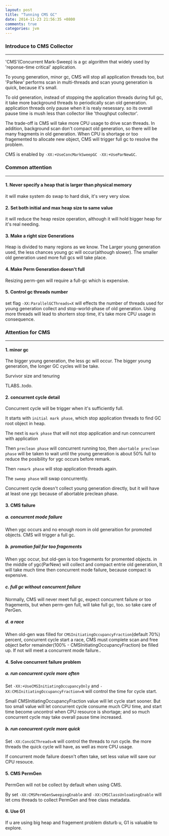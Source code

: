```yaml
---
layout: post
title: "Tunning CMS GC"
date: 2014-11-23 21:56:35 +0800
comments: true
categories: jvm
---
```

### Introduce to CMS Collector
---
'CMS'(Concurrent Mark-Sweep) is a gc algorithm that widely used by 'reponse-time critical' application.

To young generation, minor gc, CMS will stop all application threads too, but 'ParNew' performs scan in multi-threads and scan young generation is quick, because it's small.

To old generation, instead of stopping the application threads during full gc, it take more background threads to periodically scan old generation. application threads only pause when it is realy nesessary. so its overall pause time is mush less than collector like 'thoughput collector'.

The trade-off is CMS will take more CPU usage to drive scan threads. In addition, background scan don't compact old generation, so there will be many fragments in old generation. When CPU is shortage or too fragemented to allocate new object, CMS will trigger full gc to resolve the problem.

CMS is enabled by `-XX:+UseConcMarkSweepGC -XX:+UseParNewGC`.

### Common attention
---

#### 1. Never specify a heap that is larger than physical memory

it will make system do swap to hard disk, it's very very slow.

#### 2. Set both initial and max heap size to same value

it will reduce the heap resize operation, although it will hold bigger heap for it's real needing.

#### 3. Make a right size Generations

Heap is divided to many regions as we know. The Larger young generation used, the less chances young gc will occur(although slower). The smaller old generation used more full gcs will take place.

#### 4. Make Perm Generation doesn't full

Resizing perm-gen will require a full-gc which is expensive.

#### 5. Control gc threads number

set flag `-XX:ParallelGCThreads=X` will effects the number of threads used for young generation collect and stop-world-phase of old generation. Using more threads will lead to shortern stop time, it's take more CPU usage in consequence.

### Attention for CMS
----

#### 1. minor gc

The bigger young generation, the less gc will occur. The bigger young generation, the longer GC cycles will be take.

Survivor size and tenuring

TLABS..todo.

#### 2. concurrent cycle detail

Concurrent cycle will be trigger when it's sufficiently full.

It starts with `initial mark phase`, which stop application threads to find GC root object in heap.

The next is `mark phase` that will not stop application and run conncurrent with application

Then `preclean phase` will concurrent running too, then `abortable preclean phase` will be taken to wait until the young generation is about 50% full to reduce the posibility for ygc occurs before remark.

Then `remark phase` will stop application threads again.

The `sweep phase` will swap concurrently.

Concurrent cycle doesn't collect young generation directly, but it will have at least one ygc because of abortable preclean phase.

#### 3. CMS failure

##### a. concurrent mode failure

When ygc occurs and no enough room in old generaition for promoted objects. CMS will trigger a full gc.

##### b. promotion fail for too fragements

When ygc occur, but old-gen is too fragements for promented objects. in the middle of ygc(ParNew) will collect and compact entrie old generation, It will take much time then concurrent mode failure, because compact is expensive.

##### c. full gc without concurrent failure

Normally, CMS will never meet full gc, expect concurrent failure or too fragements, but when perm-gen full, will take full gc, too. so take care of PerGen.

##### d. a race

When old-gen was filled for `CMSInitiatingOccupancyFraction`(default 70%) percent, concurrent cycle start a race, CMS must complete scan and free object befor remainder(100% - CMSInitiatingOccupancyFraction) be filled up. If not will meet a concurrent mode failure..

#### 4. Solve concurrent failure problem

##### a. run concurrent cycle more often

Set `-XX:+UseCMSInitiatingOccupancyOnly` and `-XX:CMSInitiatingOccupancyFraction=N` will control the time for cycle start.

Small CMSInitiatingOccupancyFraction value will let cycle start sooner. But too small value will let concurrent cycle consume much CPU time, and start time become uncontrol when CPU resource is shortage; and so much concurrent cycle may take overall pause time increased.

##### b. run concurrent cycle more quick

Set `-XX:ConcGCThreads=N` will control the threads to run cycle. the more threads the quick cycle will have, as well as more CPU usage.

If concurrent mode failure doesn't often take, set less value will save our CPU resouce.

#### 5. CMS PermGen

PermGen will not be collect by default when using CMS. 

By set `-XX:CMSPermGenSweepingEnable` and `-XX:CMSClassUnloadingEnable` will let cms threads to collect PermGen and free class metadata.

#### 6. Use G1

If u are using big heap and fragement problem disturb u, G1 is valuable to explore.







